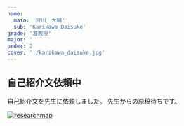 ```yaml
---
name:
  main: '狩川　大輔'
  sub: 'Karikawa Daisuke'
grade: '准教授'
major: ''
order: 2
cover: './karikawa_daisuke.jpg'
---
```


## 自己紹介文依頼中

自己紹介文を先生に依頼しました。
先生からの原稿待ちです。

[![researchmap](https://researchmap.jp/outline/img/researchmap130.gif)](https://researchmap.jp/read0140743)
